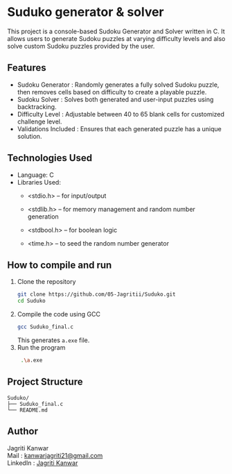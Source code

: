 # Suduko generator & solver
This project is a console-based Sudoku Generator and Solver written in C. It allows users to generate Sudoku puzzles at varying difficulty levels and also solve custom Sudoku puzzles provided by the user.
## Features
- Sudoku Generator :
Randomly generates a fully solved Sudoku puzzle, then removes cells based on difficulty to create a playable puzzle.
- Sudoku Solver :
Solves both generated and user-input puzzles using backtracking.
- Difficulty Level :
Adjustable between 40 to 65 blank cells for customized challenge level.
- Validations Included :
Ensures that each generated puzzle has a unique solution.
## Technologies Used
- Language: C
- Libraries Used:
  - <stdio.h> – for input/output

  - <stdlib.h> – for memory management and random number generation

  - <stdbool.h> – for boolean logic

  - <time.h> – to seed the random number generator
 ## How to compile and run
 1. Clone the repository
    ```bash
    git clone https://github.com/05-Jagritii/Suduko.git
    cd Suduko
2. Compile the code using GCC
   ```bash
   gcc Suduko_final.c
   ```
   This generates `a.exe` file.
3. Run the program
   ```bash
    .\a.exe
## Project Structure
```
Suduko/
├── Suduko_final.c     
└── README.md 
```
## Author
Jagriti Kanwar
<br>
Mail : [kanwarjagriti21@gmail.com ](mailto:kanwarjagriti21@gmail.com)
<br>
LinkedIn : [Jagriti Kanwar](https://www.linkedin.com/in/jagriti-kanwar)
